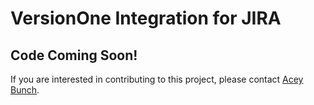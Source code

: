 # VersionOne Integration for JIRA

## Code Coming Soon!
If you are interested in contributing to this project, please contact [Acey Bunch](mailto:acey.bunch@versionone.com).
